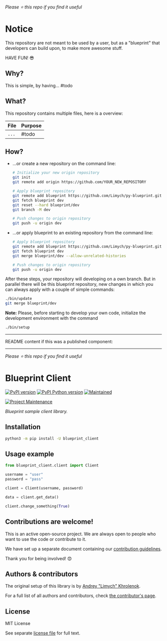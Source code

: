 *Please :star: this repo if you find it useful*

# Notice

This repository are not meant to be used by a user, but as a "blueprint" that developers
can build upon, to make more awesome stuff.

HAVE FUN! 😎

## Why?

This is simple, by having... #todo

## What?

This repository contains multiple files, here is a overview:

File | Purpose
-- | --
`...` | #todo

## How?

* …or create a new repository on the command line:
    ```bash
    # Initialize your new origin repository
    git init
    git remote add origin https://github.com/YOUR_NEW_REPOSITORY

    # Apply blueprint repository
    git remote add blueprint https://github.com/Limych/py-blueprint.git
    git fetch blueprint dev
    git reset --hard blueprint/dev
    git branch -M dev

    # Push changes to origin repository
    git push -u origin dev
    ```

* …or apply blueprint to an existing repository from the command line:
    ```bash
    # Apply blueprint repository
    git remote add blueprint https://github.com/Limych/py-blueprint.git
    git fetch blueprint dev
    git merge blueprint/dev --allow-unrelated-histories

    # Push changes to origin repository
    git push -u origin dev
    ```

After these steps, your repository will developing on a own branch. But in parallel there will be this blueprint repository, new changes in which you can always apply with a couple of simple commands:
```bash
./bin/update
git merge blueprint/dev
```

**Note:** Please, before starting to develop your own code, initialize the development environment with the command
```bash
./bin/setup
```

***
README content if this was a published component:
***

*Please :star: this repo if you find it useful*

# Blueprint Client

[![PyPI version][pypi-shield]][pypi]
[![PyPI Python version][pypi-pyversion]][pypi]
[![Maintained][Maintained]](#)

[![Project Maintenance][maintainer-shield]][maintainer]

_Blueprint sample client library._

## Installation

```bash
python3 -m pip install -U blueprint_client
```

## Usage example

```python
from blueprint_client.client import Client

username = "user"
password = "pass"

client = Client(username, password)

data = client.get_data()

client.change_something(True)
```

## Contributions are welcome!

This is an active open-source project. We are always open to people who want to
use the code or contribute to it.

We have set up a separate document containing our [contribution guidelines](CONTRIBUTING.md).

Thank you for being involved! :heart_eyes:

## Authors & contributors

The original setup of this library is by [Andrey "Limych" Khrolenok](https://github.com/Limych).

For a full list of all authors and contributors, check [the contributor's page][contributors].

## License

MIT License

See separate [license file](LICENSE.md) for full text.

[contributors]: https://github.com/Limych/py-blueprint/graphs/contributors
[license]: https://github.com/Limych/py-blueprint/blob/main/LICENSE.md
[license-shield]: https://img.shields.io/pypi/l/blueprint_client.svg?style=popout
[maintained]: https://img.shields.io/maintenance/yes/2021.svg?style=popout
[maintainer]: https://github.com/Limych
[maintainer-shield]: https://img.shields.io/badge/maintainer-Andrey%20Khrolenok%20%40Limych-blue.svg?style=popout
[pypi]: https://pypi.org/project/blueprint_client/
[pypi-pyversion]: https://img.shields.io/pypi/pyversions/blueprint_client.svg?style=popout
[pypi-shield]: https://img.shields.io/pypi/v/blueprint_client.svg?style=popout
